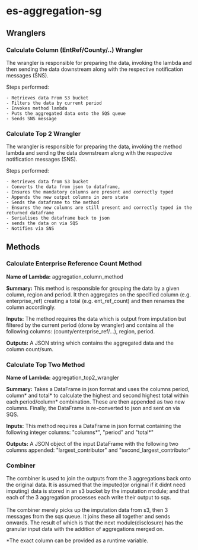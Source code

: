
# es-aggregation-sg

## Wranglers

### Calculate Column (EntRef/County/..) Wrangler

The wrangler is responsible for preparing the data, invoking the lambda and then sending the data downstream along with the respective notification messages (SNS).

Steps performed:

    - Retrieves data From S3 bucket
    - Filters the data by current period
    - Invokes method lambda
    - Puts the aggregated data onto the SQS queue
    - Sends SNS message
 
### Calculate Top 2 Wrangler

The wrangler is responsible for preparing the data, invoking the method lambda and sending the data downstream along with
the respective notification messages (SNS).

Steps performed:   

    - Retrieves data from S3 bucket
    - Converts the data from json to dataframe,
    - Ensures the mandatory columns are present and correctly typed
    - Appends the new output columns in zero state
    - Sends the dataframe to the method
    - Ensures the new columns are still present and correctly typed in the returned dataframe
    - Serialises the dataframe back to json
    - sends the data on via SQS
    - Notifies via SNS   

## Methods

### Calculate Enterprise Reference Count Method

**Name of Lambda:** aggregation_column_method

**Summary:** This method is responsible for grouping the data by a given column, region and period. It then aggregates on the specified column (e.g. enterprise_ref) creating a total (e.g. ent_ref_count) and then renames the column accordingly.

**Inputs:** The method requires the data which is output from imputation but filtered by the current period (done by wrangler) and contains all the following columns: (county/enterprise_ref/...), region, period.

**Outputs:** A JSON string which contains the aggregated data and the column count/sum.

### Calculate Top Two Method

**Name of Lambda:** aggregation_top2_wrangler

**Summary:** Takes a DataFrame in json format and uses the columns period, column* and total* to calculate the highest and second highest total within each period/column* combination. These are then appended as two new columns. Finally, the DataFrame is re-converted to json and sent on via SQS.

**Inputs:** This method requires a DataFrame in json format containing the following integer columns: "columns*", "period" and "total*"

**Outputs:** A JSON object of the input DataFrame with the following two columns appended: "largest_contributor" and "second_largest_contributor"

### Combiner
The combiner is used to join the outputs from the 3 aggregations back onto the original
 data. It is assumed that the imputed(or original if it didnt need imputing) data is 
 stored in an s3 bucket by the imputation module; and that each of the 3 aggregation 
 processes each write their output to sqs.<br><br>
 The combiner merely picks up the imputation data from s3, then 3 messages from the sqs
  queue. It joins these all together and sends onwards. The result of which is that the
   next module(disclosure) has the granular input data with the addition of aggregations 
   merged on.

*The exact column can be provided as a runtime variable.